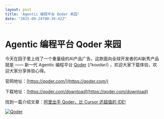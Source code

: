 ```yaml
---
layout: post
title: 'Agentic 编程平台 Qoder 来园'
date: "2025-09-24T00:39:42Z"
---
```

Agentic 编程平台 Qoder 来园
=====================

今天在园子里上线了一个重量级的AI产品广告，这款面向全球开发者的AI新秀产品就是 —— 新一代 Agentic 编程平台 [Qoder](https://qoder.com/) (/ˈkoʊdər/) ，欢迎大家下载体验，欢迎大家分享体验心得。

官网地址：[https://qoder.com/](https://qoder.com/)

下载地址：[https://qoder.com/download](https://qoder.com/download)

找到一篇介绍文章：[阿里出手 Qoder，比 Cursor 还超值的 IDE!](https://mp.weixin.qq.com/s/e96NiTyOtFsMxHlPaXyshg)

[![Qoder](https://img2024.cnblogs.com/blog/35695/202509/35695-20250923174722171-270282128.jpg)](https://qoder.com/)
